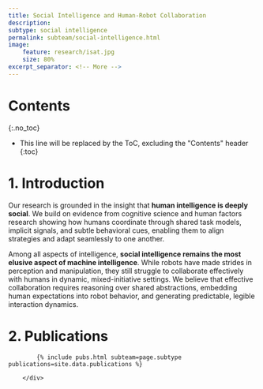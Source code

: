```yaml
---
title: Social Intelligence and Human-Robot Collaboration
description: 
subtype: social intelligence
permalink: subteam/social-intelligence.html
image:
    feature: research/isat.jpg
    size: 80%
excerpt_separator: <!-- More -->
---
```


<!-- More -->

# Contents
{:.no_toc}

* This line will be replaced by the ToC, excluding the "Contents" header
{:toc}

# 1. Introduction

Our research is grounded in the insight that **human intelligence is deeply social**. We build on evidence from cognitive science and human factors research showing how humans coordinate through shared task models, implicit signals, and subtle behavioral cues, enabling them to align strategies and adapt seamlessly to one another.

Among all aspects of intelligence, **social intelligence remains the most elusive aspect of machine intelligence**. While robots have made strides in perception and manipulation, they still struggle to collaborate effectively with humans in dynamic, mixed-initiative settings. We believe that effective collaboration requires reasoning over shared abstractions, embedding human expectations into robot behavior, and generating predictable, legible interaction dynamics.

# 2. Publications

<section id="post-cv" style="padding-top: 0;">
        <div id="article">

            {% include pubs.html subteam=page.subtype publications=site.data.publications %}

        </div>
</section>

